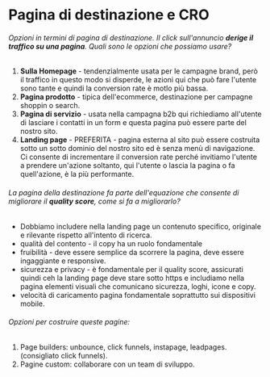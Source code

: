 # Pagina di destinazione e CRO

###### Opzioni in termini di pagina di destinazione. Il click sull'annuncio **derige il traffico su una pagina**. Quali sono le opzioni che possiamo usare?
1. **Sulla Homepage** - tendenzialmente usata per le campagne brand, però il traffico in questo modo si disperde, le azioni qui che può fare l'utente sono tante e quindi la conversion rate è motlo più bassa. 
2. **Pagina prodotto** - tipica dell'ecommerce, destinazione per campagne shoppin o search. 
3. **Pagina di servizio** - usata nella campagna b2b qui richiediamo all'utente di lasciare i contatti in un form e questa pagina può essere parte del nostro sito. 
4. **Landing page** - PREFERITA - pagina esterna al sito può essere costruita sotto un sotto dominio del nostro sito ed è senza menù di navigazione. Ci consente di incrementare il conversion rate perché invitiamo l'utente a prendere un'azione soltanto, qui l'utente o lascia la pagina o fa quell'azione, è la più performante. 


###### La pagina della destinazione fa parte dell'equazione che consente di migliorare il **quality score**, come si fa a migliorarlo?
- Dobbiamo includere nella landing page un contenuto specifico, originale e rilevante rispetto all'intento di ricerca. 
- qualità del contento - il copy ha un ruolo fondamentale
- fruibilità - deve essere semplice da scorrere la pagina, deve essere ingaggiante e responsive. 
- sicurezza e privacy - è fondamentale per il quality score, assicurati quindi ceh la landing page deve stare sotto https e includiamo nella pagina elementi visuali che comunicano sicurezza, loghi, icone e copy. 
- velocità di caricamento pagina fondamentale soprattutto sui dispositivi mobile. 

###### Opzioni per costruire queste pagine:
1.  Page builders: unbounce, click funnels, instapage, leadpages. (consigliato click funnels).
2.  Pagine custom: collaborare con un team di sviluppo.
